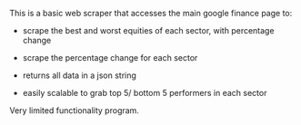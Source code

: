 This is a basic web scraper that accesses the main google finance page to:
- scrape the best and worst equities of each sector, with percentage change
- scrape the percentage change for each sector
- returns all data in a json string

- easily scalable to grab top 5/ bottom 5 performers in each sector

Very limited functionality program.